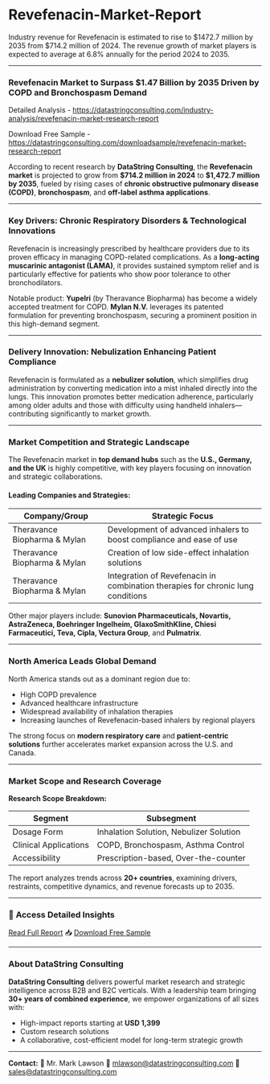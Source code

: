 # Revefenacin-Market-Report

Industry revenue for Revefenacin is estimated to rise to $1472.7 million by 2035 from $714.2 million of 2024. The revenue growth of market players is expected to average at 6.8% annually for the period 2024 to 2035.

---

### **Revefenacin Market to Surpass \$1.47 Billion by 2035 Driven by COPD and Bronchospasm Demand**

Detailed Analysis - https://datastringconsulting.com/industry-analysis/revefenacin-market-research-report

Download Free Sample - https://datastringconsulting.com/downloadsample/revefenacin-market-research-report

According to recent research by **DataString Consulting**, the **Revefenacin market** is projected to grow from **\$714.2 million in 2024** to **\$1,472.7 million by 2035**, fueled by rising cases of **chronic obstructive pulmonary disease (COPD)**, **bronchospasm**, and **off-label asthma applications**.

---

### **Key Drivers: Chronic Respiratory Disorders & Technological Innovations**

Revefenacin is increasingly prescribed by healthcare providers due to its proven efficacy in managing COPD-related complications. As a **long-acting muscarinic antagonist (LAMA)**, it provides sustained symptom relief and is particularly effective for patients who show poor tolerance to other bronchodilators.

Notable product:
**Yupelri** (by Theravance Biopharma) has become a widely accepted treatment for COPD. **Mylan N.V.** leverages its patented formulation for preventing bronchospasm, securing a prominent position in this high-demand segment.

---

### **Delivery Innovation: Nebulization Enhancing Patient Compliance**

Revefenacin is formulated as a **nebulizer solution**, which simplifies drug administration by converting medication into a mist inhaled directly into the lungs. This innovation promotes better medication adherence, particularly among older adults and those with difficulty using handheld inhalers—contributing significantly to market growth.

---

### **Market Competition and Strategic Landscape**

The Revefenacin market in **top demand hubs** such as the **U.S., Germany, and the UK** is highly competitive, with key players focusing on innovation and strategic collaborations.

#### Leading Companies and Strategies:

| **Company/Group**            | **Strategic Focus**                                                             |
| ---------------------------- | ------------------------------------------------------------------------------- |
| Theravance Biopharma & Mylan | Development of advanced inhalers to boost compliance and ease of use            |
| Theravance Biopharma & Mylan | Creation of low side-effect inhalation solutions                                |
| Theravance Biopharma & Mylan | Integration of Revefenacin in combination therapies for chronic lung conditions |

Other major players include:
**Sunovion Pharmaceuticals, Novartis, AstraZeneca, Boehringer Ingelheim, GlaxoSmithKline, Chiesi Farmaceutici, Teva, Cipla, Vectura Group**, and **Pulmatrix**.

---

### **North America Leads Global Demand**

North America stands out as a dominant region due to:

* High COPD prevalence
* Advanced healthcare infrastructure
* Widespread availability of inhalation therapies
* Increasing launches of Revefenacin-based inhalers by regional players

The strong focus on **modern respiratory care** and **patient-centric solutions** further accelerates market expansion across the U.S. and Canada.

---

### **Market Scope and Research Coverage**

**Research Scope Breakdown:**

| **Segment**           | **Subsegment**                          |
| --------------------- | --------------------------------------- |
| Dosage Form           | Inhalation Solution, Nebulizer Solution |
| Clinical Applications | COPD, Bronchospasm, Asthma Control      |
| Accessibility         | Prescription-based, Over-the-counter    |

The report analyzes trends across **20+ countries**, examining drivers, restraints, competitive dynamics, and revenue forecasts up to 2035.

---

### 📘 **Access Detailed Insights**

[Read Full Report](https://datastringconsulting.com/industry-analysis/revefenacin-market-research-report)
📥 [Download Free Sample](https://datastringconsulting.com/downloadsample/revefenacin-market-research-report)

---

### **About DataString Consulting**

**DataString Consulting** delivers powerful market research and strategic intelligence across B2B and B2C verticals. With a leadership team bringing **30+ years of combined experience**, we empower organizations of all sizes with:

* High-impact reports starting at **USD 1,399**
* Custom research solutions
* A collaborative, cost-efficient model for long-term strategic growth

---

**Contact:**
📧 Mr. Mark Lawson
📨 [mlawson@datastringconsulting.com](mailto:mlawson@datastringconsulting.com)
📨 [sales@datastringconsulting.com](mailto:sales@datastringconsulting.com)

